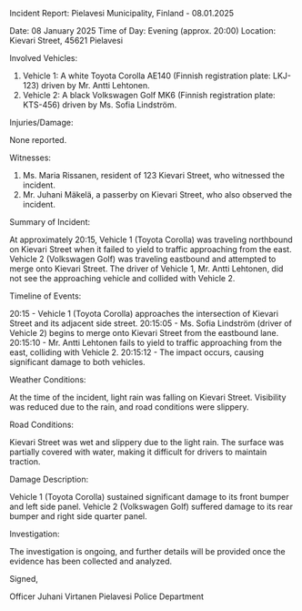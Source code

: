 Incident Report: Pielavesi Municipality, Finland - 08.01.2025

Date: 08 January 2025
Time of Day: Evening (approx. 20:00)
Location: Kievari Street, 45621 Pielavesi

Involved Vehicles:

1. Vehicle 1: A white Toyota Corolla AE140 (Finnish registration plate: LKJ-123) driven by Mr. Antti Lehtonen.
2. Vehicle 2: A black Volkswagen Golf MK6 (Finnish registration plate: KTS-456) driven by Ms. Sofia Lindström.

Injuries/Damage:

None reported.

Witnesses:

1. Ms. Maria Rissanen, resident of 123 Kievari Street, who witnessed the incident.
2. Mr. Juhani Mäkelä, a passerby on Kievari Street, who also observed the incident.

Summary of Incident:

At approximately 20:15, Vehicle 1 (Toyota Corolla) was traveling northbound on Kievari Street when it failed to yield to traffic approaching from the east. Vehicle 2 (Volkswagen Golf) was traveling eastbound and attempted to merge onto Kievari Street. The driver of Vehicle 1, Mr. Antti Lehtonen, did not see the approaching vehicle and collided with Vehicle 2.

Timeline of Events:

20:15 - Vehicle 1 (Toyota Corolla) approaches the intersection of Kievari Street and its adjacent side street.
20:15:05 - Ms. Sofia Lindström (driver of Vehicle 2) begins to merge onto Kievari Street from the eastbound lane.
20:15:10 - Mr. Antti Lehtonen fails to yield to traffic approaching from the east, colliding with Vehicle 2.
20:15:12 - The impact occurs, causing significant damage to both vehicles.

Weather Conditions:

At the time of the incident, light rain was falling on Kievari Street. Visibility was reduced due to the rain, and road conditions were slippery.

Road Conditions:

Kievari Street was wet and slippery due to the light rain. The surface was partially covered with water, making it difficult for drivers to maintain traction.

Damage Description:

Vehicle 1 (Toyota Corolla) sustained significant damage to its front bumper and left side panel. Vehicle 2 (Volkswagen Golf) suffered damage to its rear bumper and right side quarter panel.

Investigation:

The investigation is ongoing, and further details will be provided once the evidence has been collected and analyzed.

Signed,

Officer Juhani Virtanen
Pielavesi Police Department